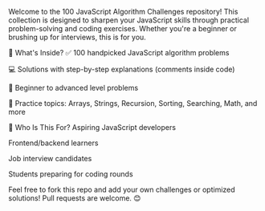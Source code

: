 Welcome to the 100 JavaScript Algorithm Challenges repository!
This collection is designed to sharpen your JavaScript skills through practical problem-solving and coding exercises. Whether you're a beginner or brushing up for interviews, this is for you.

📌 What's Inside?
✅ 100 handpicked JavaScript algorithm problems

💻 Solutions with step-by-step explanations (comments inside code)

🚀 Beginner to advanced level problems

🧠 Practice topics: Arrays, Strings, Recursion, Sorting, Searching, Math, and more



🎯 Who Is This For?
Aspiring JavaScript developers

Frontend/backend learners

Job interview candidates

Students preparing for coding rounds


Feel free to fork this repo and add your own challenges or optimized solutions!
Pull requests are welcome. 😊

